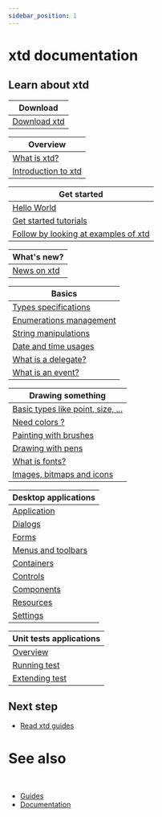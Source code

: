 ```yaml
---
sidebar_position: 1
---
```


# xtd documentation

## Learn about xtd

| Download                        |
| ------------------------------- |
| [Download xtd](/docs/downloads) |

| Overview                                                                       |
| ------------------------------------------------------------------------------ |
| [What is xtd?](/docs/documentation/guides/Overview/what_is_xtd)                |
| [Introduction to xtd](/docs/documentation/guides/Overview/introduction_to_xtd) |

| Get started                                                                                               |
| --------------------------------------------------------------------------------------------------------- |
| [Hello World](/docs/documentation/guides/get_started/hello_world)                                       |
| [Get started tutorials](/docs/documentation/guides/Overview/Tutorials)                                    |
| [Follow by looking at examples of xtd](https://github.com/gammasoft71/xtd/blob/master/examples/README.md) |

| What's new?                                                |
| ---------------------------------------------------------- |
| [News on xtd](/docs/news) |

| Basics                                                                                     |
| ------------------------------------------------------------------------------------------ |
| [Types specifications](/docs/documentation/guides/xtd.core/Types%20overview/types)         |
| [Enumerations management](/docs/documentation/guides/xtd.core/Types%20overview/enum_class) |
| [String manipulations](/docs/documentation/guides/xtd.core/Types%20overview/string)        |
| [Date and time usages](/docs/documentation/guides/xtd.core/Types%20overview/date_time)     |
| [What is a delegate?](/docs/documentation/guides/xtd.core/Types%20overview/delegates)      |
| [What is an event?](/docs/documentation/guides/xtd.core/Types%20overview/events)           |

| Drawing something                                                   |
| ------------------------------------------------------------------- |
| [Basic types like point, size, ...](/docs/documentation/guides/xtd.drawing/points_sizes_and_rectangles) |
| [Need colors ?](/docs/documentation/guides/xtd.drawing/colors)                                          |
| [Painting with brushes](/docs/documentation/guides/xtd.drawing/brushes)                                 |
| [Drawing with pens](/docs/documentation/guides/xtd.drawing/pens)                                        |
| [What is fonts?](/docs/documentation/guides/xtd.drawing/fonts)                                          |
| [Images, bitmaps and icons](/docs/documentation/guides/xtd.drawing/images)                              |

| Desktop applications                         |
| -------------------------------------------- |
| [Application](/docs/documentation/guides/xtd.forms/Overview/application_overview)       |
| [Dialogs](/docs/documentation/guides/xtd.forms/Overview/dialogs)                        |
| [Forms](/docs/documentation/guides/xtd.forms/Overview/forms)                            |
| [Menus and toolbars](/docs/documentation/guides/xtd.forms/Overview/menus_and_toolbars)  |
| [Containers](/docs/documentation/guides/xtd.forms/Overview/containers)                  |
| [Controls](/docs/documentation/guides/xtd.forms/Overview/controls)                      |
| [Components](/docs/documentation/guides/xtd.forms/Overview/components)                  |
| [Resources](/docs/documentation/guides/xtd.core/resources)                              |
| [Settings](/docs/documentation/guides/xtd.core/settings)                                |

| Unit tests applications                                                                           |
| ------------------------------------------------------------------------------------------------- |
| [Overview](/docs/documentation/guides/xtd.tunit/Overview/tunit_overview)                          |
| [Running test](/docs/documentation/guides/xtd.tunit/Overview/writing_applicaion_running_test)     |
| [Extending test](/docs/documentation/guides/xtd.tunit/Overview/writing_applicaion_extending_test) |

## Next step

* [Read xtd guides](/docs/documentation/guides)

# See also
​
* [Guides](/docs/documentation/guides)
* [Documentation](/docs/documentation)

[//]: # (https://learn.microsoft.com/en-us/dotnet/desktop/winforms/data/how-to-synchronize-multiple-controls?view=netdesktop-6.0)
